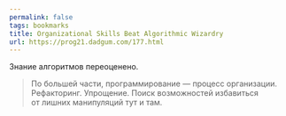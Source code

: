 ```yaml
---
permalink: false
tags: bookmarks
title: Organizational Skills Beat Algorithmic Wizardry
url: https://prog21.dadgum.com/177.html
---
```

Знание алгоритмов переоценено.

> По большей части, программирование — процесс организации. Рефакторинг. Упрощение. Поиск возможностей избавиться от лишних манипуляций тут и там.
